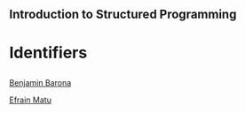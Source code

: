 ## Introduction to Structured Programming <h1>

# Identifiers <h2>  
[Benjamin Barona](https://github.com/benjamin-bar)

[Efrain Matu](https://github.com/Efrack09)
